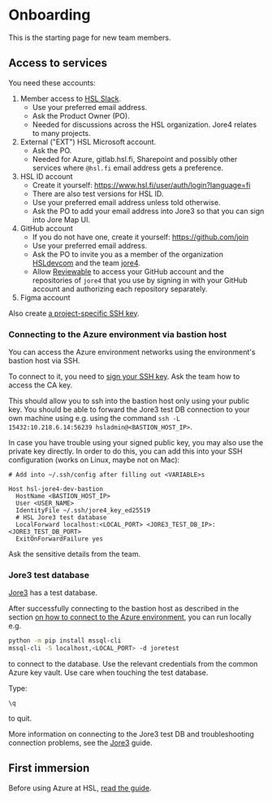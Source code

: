 # Onboarding

This is the starting page for new team members.

## Access to services

You need these accounts:

1. Member access to [HSL Slack](https://hsldevcom.slack.com).
   - Use your preferred email address.
   - Ask the Product Owner (PO).
   - Needed for discussions across the HSL organization. Jore4 relates to many projects.
1. External ("EXT") HSL Microsoft account.
   - Ask the PO.
   - Needed for Azure, gitlab.hsl.fi, Sharepoint and possibly other services where `@hsl.fi` email address gets a preference.
1. HSL ID account
   - Create it yourself: <https://www.hsl.fi/user/auth/login?language=fi>
   - There are also test versions for HSL ID.
   - Use your preferred email address unless told otherwise.
   - Ask the PO to add your email address into Jore3 so that you can sign into Jore Map UI.
1. GitHub account
   - If you do not have one, create it yourself: <https://github.com/join>
   - Use your preferred email address.
   - Ask the PO to invite you as a member of the organization [HSLdevcom](https://github.com/HSLdevcom/) and the team [jore4](https://github.com/orgs/HSLdevcom/teams/jore4).
   - Allow [Reviewable](https://reviewable.io/) to access your GitHub account and the repositories of `jore4` that you use by signing in with your GitHub account and authorizing each repository separately.
1. Figma account

Also create [a project-specific SSH key](https://gitlab.hsl.fi/developer-resources/azure-ansible#creating-user-key-each-user-should-have-their-own).

### Connecting to the Azure environment via bastion host

You can access the Azure environment networks using the environment's bastion host via SSH.

To connect to it, you need to [sign your SSH key](https://gitlab.hsl.fi/developer-resources/azure-ansible#signing-users-public-key-with-private-ca-key).
Ask the team how to access the CA key.

This should allow you to ssh into the bastion host only using your public key. You should be able to forward the Jore3 test DB connection to your own machine using e.g. using the command `ssh -L 15432:10.218.6.14:56239 hsladmin@<BASTION_HOST_IP>`.

In case you have trouble using your signed public key, you may also use the private key directly. In order to do this, you can add this into your SSH configuration (works on Linux, maybe not on Mac):

```ssh-config
# Add into ~/.ssh/config after filling out <VARIABLE>s

Host hsl-jore4-dev-bastion
  HostName <BASTION_HOST_IP>
  User <USER_NAME>
  IdentityFile ~/.ssh/jore4_key_ed25519
  # HSL Jore3 test database
  LocalForward localhost:<LOCAL_PORT> <JORE3_TEST_DB_IP>:<JORE3_TEST_DB_PORT>
  ExitOnForwardFailure yes
```

Ask the sensitive details from the team.

### Jore3 test database

[Jore3](jore3.md) has a test database.

After successfully connecting to the bastion host as described in the section [on how to connect to the Azure environment](#connecting-to-the-azure-environment-via-bastion-host), you can run locally e.g.

```sh
python -m pip install mssql-cli
mssql-cli -S localhost,<LOCAL_PORT> -d joretest
```

to connect to the database.
Use the relevant credentials from the common Azure key vault.
Use care when touching the test database.

Type:

```tsql
\q
```

to quit.

More information on connecting to the Jore3 test DB and troubleshooting connection problems, see the [Jore3](jore3.md) guide.

## First immersion

Before using Azure at HSL, [read the guide](https://portal.azure.com/#@hslfi.onmicrosoft.com/dashboard/arm/subscriptions/b13714ed-2c1b-416c-89a9-909524515193/resourcegroups/dashboards/providers/microsoft.portal/dashboards/bcea8162-492c-4428-ba8c-19321eceb0cd).

